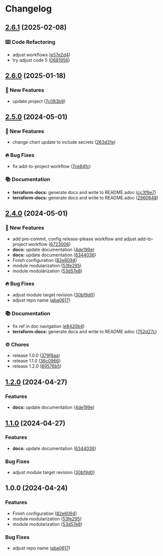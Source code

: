 # Changelog

## [2.6.1](https://github.com/GersonRS/modern-gitops-stack-module-kube-prometheus-stack/compare/v2.6.0...v2.6.1) (2025-02-08)


### ⌨️ Code Refactoring

* adjust workflows ([e57e2d4](https://github.com/GersonRS/modern-gitops-stack-module-kube-prometheus-stack/commit/e57e2d4beac0c8db379a232cdd7a3d2ccad5a670))
* try adjust code 5 ([0681956](https://github.com/GersonRS/modern-gitops-stack-module-kube-prometheus-stack/commit/068195685f2493c10222463436af9637833f6bf1))

## [2.6.0](https://github.com/GersonRS/modern-gitops-stack-module-kube-prometheus-stack/compare/v2.5.0...v2.6.0) (2025-01-18)


### 🚀 New Features

* update project ([7c083b9](https://github.com/GersonRS/modern-gitops-stack-module-kube-prometheus-stack/commit/7c083b9479f88f54c951b07be878013399258185))

## [2.5.0](https://github.com/GersonRS/modern-gitops-stack-module-kube-prometheus-stack/compare/v2.4.0...v2.5.0) (2024-05-01)


### 🚀 New Features

* change chart update to include secrets ([263d31e](https://github.com/GersonRS/modern-gitops-stack-module-kube-prometheus-stack/commit/263d31e84e52f83fe45d0324f2881d2c73ff12f7))


### 🔥 Bug Fixes

* fix add-to-project workflow ([7ce84fc](https://github.com/GersonRS/modern-gitops-stack-module-kube-prometheus-stack/commit/7ce84fc81165f21c0bb3af194ff1b510df3c41e7))


### 📚 Documentation

* **terraform-docs:** generate docs and write to README.adoc ([cc3f9e7](https://github.com/GersonRS/modern-gitops-stack-module-kube-prometheus-stack/commit/cc3f9e779e707c9aa541d4b7d5e7277a631570e2))
* **terraform-docs:** generate docs and write to README.adoc ([2960648](https://github.com/GersonRS/modern-gitops-stack-module-kube-prometheus-stack/commit/296064869bc338ae56e69969d9f78ffd65f4f135))

## [2.4.0](https://github.com/GersonRS/modern-gitops-stack-module-kube-prometheus-stack/compare/v2.3.0...v2.4.0) (2024-05-01)


### 🚀 New Features

* add pre-commit, config release-please workflow and adjust add-to-project workflow ([6723006](https://github.com/GersonRS/modern-gitops-stack-module-kube-prometheus-stack/commit/6723006f26ca21e2c472377178fcff448032593a))
* **docs:** update documentation ([4de199e](https://github.com/GersonRS/modern-gitops-stack-module-kube-prometheus-stack/commit/4de199e0d22a54f257d6235798d0522e1a82f298))
* **docs:** update documentation ([6344036](https://github.com/GersonRS/modern-gitops-stack-module-kube-prometheus-stack/commit/63440366451856385e9e17a9b8ee832bdc491be9))
* Finish configuration ([82e6094](https://github.com/GersonRS/modern-gitops-stack-module-kube-prometheus-stack/commit/82e609416172b263287d7c68aa3505b54e5ee29a))
* module modularization ([53fe295](https://github.com/GersonRS/modern-gitops-stack-module-kube-prometheus-stack/commit/53fe295d8c2d8cee9c7a2f48e19e3f95927465f8))
* module modularization ([53d57e8](https://github.com/GersonRS/modern-gitops-stack-module-kube-prometheus-stack/commit/53d57e87d08483c4e67a927a505a6563da9fc537))


### 🔥 Bug Fixes

* adjust module target revision ([30bf9d0](https://github.com/GersonRS/modern-gitops-stack-module-kube-prometheus-stack/commit/30bf9d0874dc210c8f9074f3e3c627b8a4012817))
* adjust repo name ([aba0617](https://github.com/GersonRS/modern-gitops-stack-module-kube-prometheus-stack/commit/aba06170a39827af51e7ba5a5dfff0423324e85c))


### 📚 Documentation

* fix ref in doc navigation ([e8420b4](https://github.com/GersonRS/modern-gitops-stack-module-kube-prometheus-stack/commit/e8420b4bfb9ea63e5495f2822745952ad9c5a100))
* **terraform-docs:** generate docs and write to README.adoc ([752d27c](https://github.com/GersonRS/modern-gitops-stack-module-kube-prometheus-stack/commit/752d27c517cef19250aa16c8a1a136cf7e6e807d))


### ⚙️ Chores

* release 1.0.0 ([379f8aa](https://github.com/GersonRS/modern-gitops-stack-module-kube-prometheus-stack/commit/379f8aa168bbb4031eb0032f38a3d05d7e6be207))
* release 1.1.0 ([36c0966](https://github.com/GersonRS/modern-gitops-stack-module-kube-prometheus-stack/commit/36c0966467ef2a3d190b86007d9fc69a835303ea))
* release 1.2.0 ([89576b5](https://github.com/GersonRS/modern-gitops-stack-module-kube-prometheus-stack/commit/89576b52c3b1c0cf7cf7a13eb429a9882c44c491))

## [1.2.0](https://github.com/GersonRS/modern-gitops-stack-module-kube-prometheus-stack/compare/v1.1.0...v1.2.0) (2024-04-27)


### Features

* **docs:** update documentation ([4de199e](https://github.com/GersonRS/modern-gitops-stack-module-kube-prometheus-stack/commit/4de199e0d22a54f257d6235798d0522e1a82f298))

## [1.1.0](https://github.com/GersonRS/modern-gitops-stack-module-kube-prometheus-stack/compare/v1.0.0...v1.1.0) (2024-04-27)


### Features

* **docs:** update documentation ([6344036](https://github.com/GersonRS/modern-gitops-stack-module-kube-prometheus-stack/commit/63440366451856385e9e17a9b8ee832bdc491be9))


### Bug Fixes

* adjust module target revision ([30bf9d0](https://github.com/GersonRS/modern-gitops-stack-module-kube-prometheus-stack/commit/30bf9d0874dc210c8f9074f3e3c627b8a4012817))

## 1.0.0 (2024-04-24)


### Features

* Finish configuration ([82e6094](https://github.com/GersonRS/modern-gitops-stack-module-kube-prometheus-stack/commit/82e609416172b263287d7c68aa3505b54e5ee29a))
* module modularization ([53fe295](https://github.com/GersonRS/modern-gitops-stack-module-kube-prometheus-stack/commit/53fe295d8c2d8cee9c7a2f48e19e3f95927465f8))
* module modularization ([53d57e8](https://github.com/GersonRS/modern-gitops-stack-module-kube-prometheus-stack/commit/53d57e87d08483c4e67a927a505a6563da9fc537))


### Bug Fixes

* adjust repo name ([aba0617](https://github.com/GersonRS/modern-gitops-stack-module-kube-prometheus-stack/commit/aba06170a39827af51e7ba5a5dfff0423324e85c))
